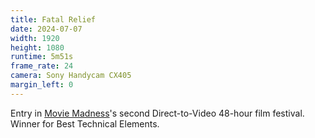 ```yaml
---
title: Fatal Relief
date: 2024-07-07
width: 1920
height: 1080
runtime: 5m51s
frame_rate: 24
camera: Sony Handycam CX405
margin_left: 0
---
```


Entry in [Movie Madness](https://moviemadness.org/)'s second Direct-to-Video 48-hour film festival. Winner for Best Technical Elements.
